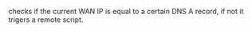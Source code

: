 checks if the current WAN IP is equal to a certain DNS A record, if not it trigers a remote script.
